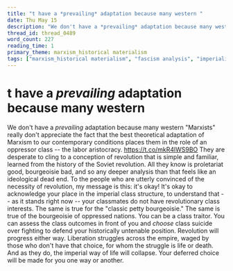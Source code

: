 ```yaml
---
title: "t have a *prevailing* adaptation because many western "
date: Thu May 15
description: "We don't have a *prevailing* adaptation because many western 'Marxists' really don't appreciate the fact that the best theoretical adaptation of Marxism to our..."
thread_id: thread_0489
word_count: 227
reading_time: 1
primary_theme: marxism_historical materialism
tags: ["marxism_historical materialism", "fascism analysis", "imperialism_colonialism"]
---
```


# t have a *prevailing* adaptation because many western 

We don't have a *prevailing* adaptation because many western "Marxists" really don't appreciate the fact that the best theoretical adaptation of Marxism to our contemporary conditions places them in the role of an oppressor class -- the labor aristocracy. https://t.co/mkR4lWS9BO They are desperate to cling to a conception of revolution that is simple and familiar, learned from the history of the Soviet revolution. All they know is proletariat good, bourgeoisie bad, and so any deeper analysis than that feels like an ideological dead end. To the people who are utterly convinced of the necessity of revolution, my message is this: it's okay! It's okay to acknowledge your place in the imperial class structure, to understand that -- as it stands right now -- your classmates do not have revolutionary class interests. The same is true for the "classic petty bourgeoisie." The same is true of the bourgeoisie of oppressed nations. You can be a class traitor. You can assess the class outcomes in front of you and *choose* class suicide over fighting to defend your historically untenable position. Revolution will progress either way. Liberation struggles across the empire, waged by those who don't have that choice, for whom the struggle is life or death. And as they do, the imperial way of life will collapse. Your deferred choice will be made for you one way or another.